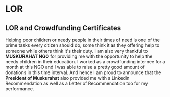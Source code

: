 # LOR
## LOR and Crowdfunding Certificates<br />
Helping poor children or needy people in their times of need is one of the prime tasks every citizen should do, some think it as they offering help to someone while others think it's their duty. I am also very thankful to **MUSKURAHAT NGO** for providing me with the opportunity to help the needy children in their education. I worked as a crowdfunding internee for a month at this NGO and I was able to raise a pretty good amount  of donations in this time interval. And hence I am proud to announce that the **President of Muskurahat** also provided me with a Linkedin Recommendation as well as a Letter of Recommendation too for my performance.
